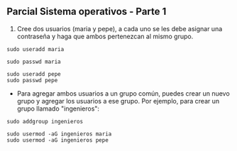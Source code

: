 ## Parcial Sistema operativos - Parte 1

1. Cree dos usuarios (maria y pepe), a cada uno se les debe asignar una contraseña y haga que ambos pertenezcan al mismo grupo.



```
sudo useradd maria
```

```
sudo passwd maria
```


```
sudo useradd pepe
sudo passwd pepe
```

- Para agregar ambos usuarios a un grupo común, puedes crear un nuevo grupo y agregar los usuarios a ese grupo. Por ejemplo, para crear un grupo llamado "ingenieros":

```
sudo addgroup ingenieros
```

```
sudo usermod -aG ingenieros maria
sudo usermod -aG ingenieros pepe
```



